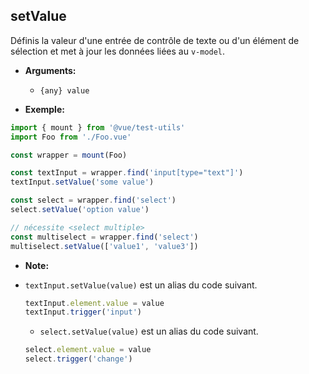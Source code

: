 ## setValue

Définis la valeur d'une entrée de contrôle de texte ou d'un élément de sélection et met à jour les données liées au `v-model`.

- **Arguments:**

  - `{any} value`

- **Exemple:**

```js
import { mount } from '@vue/test-utils'
import Foo from './Foo.vue'

const wrapper = mount(Foo)

const textInput = wrapper.find('input[type="text"]')
textInput.setValue('some value')

const select = wrapper.find('select')
select.setValue('option value')

// nécessite <select multiple>
const multiselect = wrapper.find('select')
multiselect.setValue(['value1', 'value3'])
```

- **Note:**

- `textInput.setValue(value)`  est un alias du code suivant.

  ```js
  textInput.element.value = value
  textInput.trigger('input')
  ```

  - `select.setValue(value)`  est un alias du code suivant.

  ```js
  select.element.value = value
  select.trigger('change')
  ```
